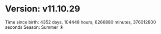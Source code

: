 # Version: v11.10.29
Time since birth: 4352 days, 104448 hours, 6266880 minutes, 376012800 seconds
Season: Summer ☀️
